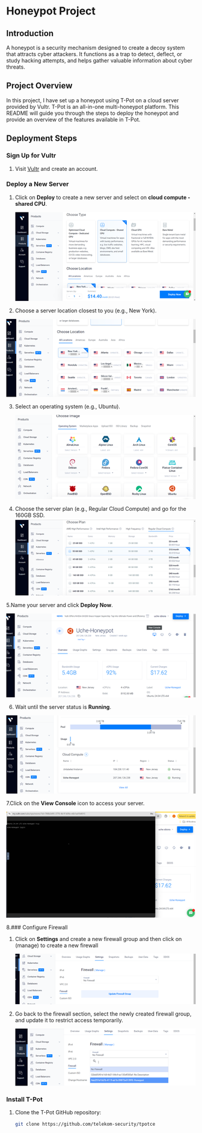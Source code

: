 # Honeypot Project

## Introduction
A honeypot is a security mechanism designed to create a decoy system that attracts cyber attackers. It functions as a trap to detect, deflect, or study hacking attempts, and helps gather valuable information about cyber threats.

## Project Overview
In this project, I have set up a honeypot using T-Pot on a cloud server provided by Vultr. T-Pot is an all-in-one multi-honeypot platform. This README will guide you through the steps to deploy the honeypot and provide an overview of the features available in T-Pot.

## Deployment Steps

### Sign Up for Vultr
1. Visit [Vultr](https://my.vultr.com/) and create an account.

### Deploy a New Server
1. Click on **Deploy** to create a new server and select on **cloud compute - shared CPU**.

   ![Cloud Compute - Shared CPU](https://github.com/matthewobiora/Risk-Assessment-Report/blob/main/1.png?raw=true) <!-- Replace with your actual image path -->

2.  Choose a server location closest to you (e.g., New York).

   ![Select Server Location](https://github.com/matthewobiora/Risk-Assessment-Report/blob/main/2.png?raw=true) <!-- Replace with your actual image path -->

3. Select an operating system (e.g., Ubuntu).

   ![Select Server Image](https://github.com/matthewobiora/Risk-Assessment-Report/blob/main/3.png?raw=true) <!-- Replace with your actual image path -->

4. Choose the server plan (e.g., Regular Cloud Compute) and go for the 160GB SSD.
   ![Select Server Plan](https://github.com/matthewobiora/Risk-Assessment-Report/blob/main/4.png?raw=true) <!-- Replace with your actual image path -->


5.Name your server and click **Deploy Now**.


   ![Name and Deploy Server](https://github.com/matthewobiora/Risk-Assessment-Report/blob/main/8.png?raw=true) <!-- Replace with your actual image path -->

6.  Wait until the server status is **Running**.

   ![Server Running](https://github.com/matthewobiora/Risk-Assessment-Report/blob/main/7.png?raw=true) <!-- Replace with your actual image path -->

7.Click on the **View Console** icon to access your server.

   ![View Console](https://github.com/matthewobiora/Risk-Assessment-Report/blob/main/9.png?raw=true) <!-- Replace with your actual image path -->

8.### Configure Firewall
1. Click on **Settings** and create a new firewall group and then click on (manage) to create a new firewall

   ![Create Firewall Group](https://github.com/matthewobiora/Risk-Assessment-Report/blob/main/10.png?raw=true) <!-- Replace with your actual image path -->


2. Go back to the firewall section, select the newly created firewall group, and update it to restrict access temporarily.

   ![Update Firewall](https://github.com/matthewobiora/Risk-Assessment-Report/blob/main/11.png?raw=true) <!-- Replace with your actual image path -->


### Install T-Pot
1. Clone the T-Pot GitHub repository:
   ```bash
   git clone https://github.com/telekom-security/tpotce
